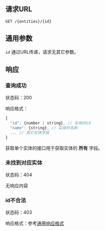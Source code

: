 ## 请求URL
```
GET /{entities}/{id}
```
## 通用参数

`id` 通过URL传递，请求无其它参数。

## 响应

### 查询成功

状态码：200

响应格式：
```javascript
{
  "id": {number | string}, // 实体的id
  "name": {string}, // 实体的名称
  ... // 其它实体字段
}
```
获取单个实体的接口用于获取实体的 **所有** 字段。

### 未找到对应实体

状态码：404

无响应内容

### id不合法

状态码：403

响应格式：参考[通用响应格式]()